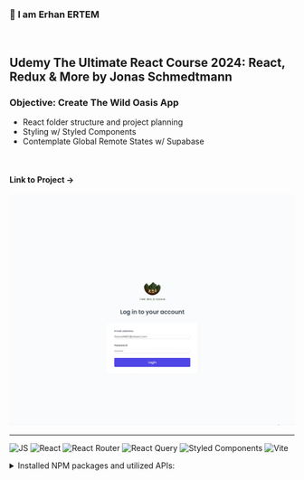 ### 👋 **I am Erhan ERTEM**

&emsp;

## Udemy The Ultimate React Course 2024: React, Redux & More by Jonas Schmedtmann

### **Objective:** Create The Wild Oasis App

- React folder structure and project planning
- Styling w/ Styled Components
- Contemplate Global Remote States w/ Supabase

&emsp;

#### Link to Project &rarr;

![Screenshot](screenshot.webp)

---

![JS](https://img.shields.io/badge/JavaScript-323330?style=for-the-badge&logo=javascript&logoColor=F7DF1E) ![React](https://img.shields.io/badge/React-20232A?style=for-the-badge&logo=react&logoColor=61DAFB) ![React Router](https://img.shields.io/badge/React_Router-CA4245?style=for-the-badge&logo=react-router&logoColor=white) ![React Query](https://img.shields.io/badge/React_Query-FF4154?style=for-the-badge&logo=ReactQuery&logoColor=white) ![Styled Components](https://img.shields.io/badge/styled--components-DB7093?style=for-the-badge&logo=styled-components&logoColor=white) ![Vite](https://img.shields.io/badge/Vite-B73BFE?style=for-the-badge&logo=vite&logoColor=FFD62E)

<details>
<summary>Installed NPM packages and utilized APIs:</summary>

| Package command                   | Package link | Description                                           |
| --------------------------------- | ------------ | ----------------------------------------------------- |
| npm create vite@latest            |              |                                                       |
| npm i styled-components           |              | CSS styling library                                   |
| npm i react-router-dom            |              | React Router                                          |
| npm i react-icons                 |              | React Icons Library                                   |
| npm install @supabase/supabase-js |              | Supabase JS                                           |
| npm i @tanstack/react-query       |              | React query fetch and remote state management library |
| npm install date-fns              |              | JS date library                                       |

</details>

&emsp;
